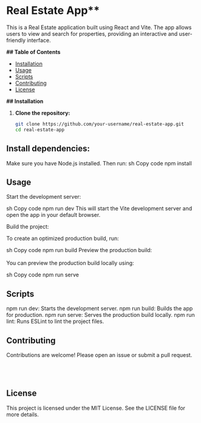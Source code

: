 # Real Estate App**

This is a Real Estate application built using React and Vite. The app allows users to view and search for properties, providing an interactive and user-friendly interface.

**## Table of Contents**

- [Installation](#installation)
- [Usage](#usage)
- [Scripts](#scripts)
- [Contributing](#contributing)
- [License](#license)

**## Installation**

1. **Clone the repository:**

   ```sh
   git clone https://github.com/your-username/real-estate-app.git
   cd real-estate-app
## Install dependencies:

Make sure you have Node.js installed. Then run:
sh
Copy code
npm install
## Usage

Start the development server:

sh
Copy code
npm run dev
This will start the Vite development server and open the app in your default browser.

Build the project:

To create an optimized production build, run:

sh
Copy code
npm run build
Preview the production build:
<br></br>
You can preview the production build locally using:

sh
Copy code
npm run serve
## Scripts

npm run dev: Starts the development server.
npm run build: Builds the app for production.
npm run serve: Serves the production build locally.
npm run lint: Runs ESLint to lint the project files.
## Contributing

Contributions are welcome! Please open an issue or submit a pull request.
<br></br>
<br></br>

## License

This project is licensed under the MIT License. See the LICENSE file for more details.
